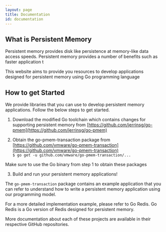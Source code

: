 ```yaml
---
layout: page
title: Documentation
id: documentation
---
```

## What is Persistent Memory

Persistent memory provides disk like persistence at memory-like data access speeds. Persistent memory provides a number of benefits such as faster application t

This website aims to provide you resources to develop applications designed for persistent memory using Go programming language

## How to get Started

We provide libraries that you can use to develop persistent memory applications. Follow the below steps to get started.

1.	Download the modified Go toolchain which contains changes for supporting persistent memory from [https://github.com/jerrinsg/go-pmem](https://github.com/jerrinsg/go-pmem)

2.	Obtain the go-pmem-transaction package from [https://github.com/vmware/go-pmem-transaction](https://github.com/vmware/go-pmem-transaction)  
`$ go get -u github.com/vmware/go-pmem-transaction/...`

Make sure to use the Go binary from step 1 to obtain these packages  

3.	 Build and run your persistent memory applications!

The `go-pmem-transaction` package contains an example application that you can refer to understand how to write a persistent memory application using our programming model.

For a more detailed implementation example, please refer to Go Redis. Go Redis is a Go version of Redis designed for persistent memory.

More documentation about each of these projects are available in their respective GitHub repositories.
